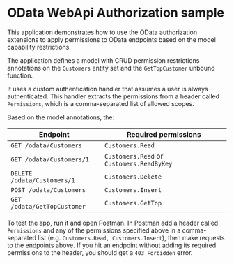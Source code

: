 # OData WebApi Authorization sample

This application demonstrates how to use the OData authorization extensions to apply permissions to OData endpoints based on the model capability restrictions.

The application defines a model with CRUD permission restrictions annotations on the `Customers` entity set and the
`GetTopCustomer` unbound function.

It uses a custom authentication handler that assumes a
user is always authenticated. This handler extracts the permissions from a header called `Permissions`, which
is a comma-separated list of allowed scopes.

Based on the model annotations, the:

| Endpoint                 | Required permissions
---------------------------|----------------------
`GET /odata/Customers`     | `Customers.Read`
`GET /odata/Customers/1`   | `Customers.Read` or `Customers.ReadByKey`
`DELETE /odata/Customers/1`| `Customers.Delete`
`POST /odata/Customers`    | `Customers.Insert`
`GET /odata/GetTopCustomer`| `Customers.GetTop`

To test the app, run it and open Postman. In Postman
add a header called `Permissions` and any of the permissions
specified above in a comma-separated list (e.g. `Customers.Read, Customers.Insert`), then make requests to the endpoints above. If you hit an endpoint without adding its required permissions to the header, you should get a `403 Forbidden` error.
